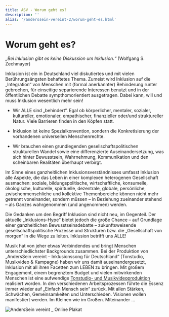 ```yaml
---
title: ASV - Worum geht es?
description: ''
alias: '/anderssein-vereint-2/worum-geht-es.html'
---
```

# Worum geht es?

_„Bei Inklusion gibt es keine Diskussion um Inklusion.“_ (Wolfgang S. Zechmayer)

Inklusion ist ein in Deutschland viel diskutiertes und mit vielen Berührungsängsten behaftetes Thema. Zumeist wird Inklusion auf die „Integration“ von Menschen mit (formal anerkannter) Behinderung runter gebrochen, für einseitige separierende Interessen benutzt und in der öffentlichen Debatte sympthomorientiert ausgetragen. Dabei kann, will und muss Inklusion wesentlich mehr sein!

* Wir ALLE sind „behindert“. Egal ob körperlicher, mentaler, sozialer, kultureller, emotionaler, empathischer, finanzieller oder/und struktureller Natur. Viele Barrieren finden in den Köpfen statt.


* Inklusion ist keine Spezialkonvention, sondern die Konkretisierung der vorhandenen universellen Menschenrechte.


* Wir brauchen einen grundlegenden gesellschaftspolitischen strukturellen Wandel sowie eine differenzierte Auseinandersetzung, was sich hinter Bewusstsein, Wahrnehmung, Kommunikation und den scheinbaren Realitäten überhaupt verbirgt.

Im Sinne eines ganzheitlichen Inklusionsverständnisses umfasst Inklusion alle Aspekte, die das Leben in einer komplexen heterogenen Gesellschaft ausmachen: soziale, bildungspolitische, wirtschaftliche, konsumelle, ökologische, kulturelle, spirituelle, dezentrale, globale, persönliche, zwischenmenschliche und kollektive Themenbereiche können nicht mehr getrennt voneinander, sondern müssen – in Beziehung zueinander stehend – als Ganzes wahrgenommen (und angenommen) werden.

Die Gedanken um den Begriff Inklusion sind nicht neu, im Gegenteil. Der aktuelle „Inklusions-Hype” bietet jedoch die große Chance – auf Grundlage einer ganzheitlichen Bewusstseinsdebatte – zukunftsweisende gesellschaftspolitische Prozesse und Strukturen bzw. die „Gesellschaft von morgen” in die Wege zu leiten. Inklusion betrifft uns ALLE!

Musik hat von jeher etwas Verbindendes und bringt Menschen unterschiedlichster Backgrounds zusammen. Bei der Produktion von „AndersSein vereint – Inklusionssong für Deutschland“ (Tonstudio, Musikvideo & Kampagne) haben wir uns damit auseinandergesetzt, Inklusion mit all ihren Facetten zum LEBEN zu bringen. Mit großem Engagement, einem begrenztem Budget und vielen mitwirkenden Menschen ist eine aufwendige [Tonstudio- und Musikvideoproduktion](https://youtu.be/KPi9ZNp-YJQ) realisiert worden. In den verschiedenen Arbeitsprozessen führte die Essenz immer wieder auf „Einfach Mensch sein“ zurück. Mit allen Stärken, Schwächen, Gemeinsamkeiten und Unterschieden. Visionen wollen manifestiert werden. Im Kleinen wie im Großen. Miteinander …

![AndersSein vereint _ Online Plakat](/media/2015/04/plakat-AVS-online1.jpg)
